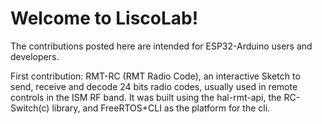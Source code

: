 # Welcome to LiscoLab!

The contributions posted here are intended for ESP32-Arduino users and developers.

First contribution:
  RMT-RC (RMT Radio Code), an interactive Sketch to send, receive and decode 24 bits radio codes, usually used in remote controls in the ISM RF band.
  It was built using the hal-rmt-api, the RC-Switch(c) library, and FreeRTOS+CLI as the platform for the cli.
